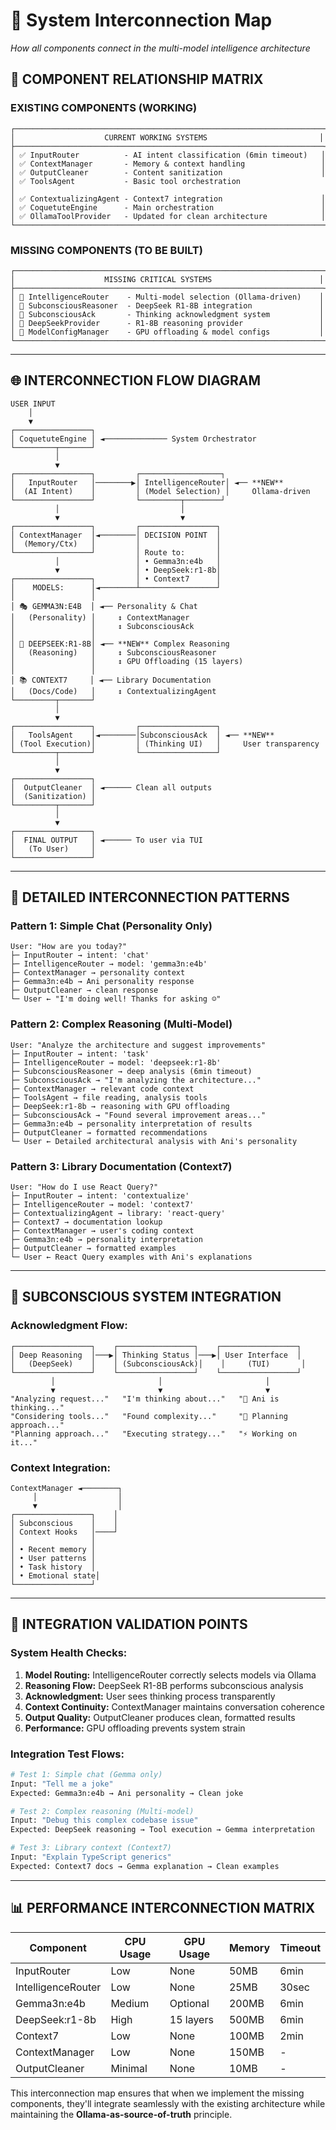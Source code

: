 # 🔗 System Interconnection Map
*How all components connect in the multi-model intelligence architecture*

## 🧭 **COMPONENT RELATIONSHIP MATRIX**

### **EXISTING COMPONENTS (WORKING)**
```
┌─────────────────────────────────────────────────────────────────────┐
│                    CURRENT WORKING SYSTEMS                         │
├─────────────────────────────────────────────────────────────────────┤
│ ✅ InputRouter          - AI intent classification (6min timeout)   │
│ ✅ ContextManager       - Memory & context handling                 │  
│ ✅ OutputCleaner        - Content sanitization                      │
│ ✅ ToolsAgent           - Basic tool orchestration                   │
│ ✅ ContextualizingAgent - Context7 integration                      │
│ ✅ CoquetuteEngine      - Main orchestration                        │
│ ✅ OllamaToolProvider   - Updated for clean architecture            │
└─────────────────────────────────────────────────────────────────────┘
```

### **MISSING COMPONENTS (TO BE BUILT)**
```
┌─────────────────────────────────────────────────────────────────────┐
│                    MISSING CRITICAL SYSTEMS                        │
├─────────────────────────────────────────────────────────────────────┤
│ 🔴 IntelligenceRouter    - Multi-model selection (Ollama-driven)    │
│ 🔴 SubconsciousReasoner  - DeepSeek R1-8B integration               │
│ 🔴 SubconsciousAck       - Thinking acknowledgment system           │
│ 🔴 DeepSeekProvider      - R1-8B reasoning provider                 │
│ 🔴 ModelConfigManager    - GPU offloading & model configs           │
└─────────────────────────────────────────────────────────────────────┘
```

---

## 🌐 **INTERCONNECTION FLOW DIAGRAM**

```
USER INPUT
    │
    ▼
┌─────────────────┐
│ CoquetuteEngine │ ◄────────────── System Orchestrator
└─────────┬───────┘
          │
          ▼
┌─────────────────┐         ┌──────────────────┐
│   InputRouter   │────────▶│ IntelligenceRouter│ ◄── **NEW**
│  (AI Intent)    │         │ (Model Selection) │     Ollama-driven
└─────────────────┘         └─────────┬────────┘
          │                           │
          ▼                           ▼
┌─────────────────┐         ┌─────────────────┐
│ ContextManager  │◄────────│ DECISION POINT  │
│  (Memory/Ctx)   │         │                 │
└─────────────────┘         │ Route to:       │
          │                 │ • Gemma3n:e4b   │
          ▼                 │ • DeepSeek:r1-8b│
┌─────────────────┐         │ • Context7      │
│    MODELS:      │◄────────┴─────────────────┘
│                 │
│ 🎭 GEMMA3N:E4B  │ ◄── Personality & Chat
│   (Personality) │     ↕ ContextManager
│                 │     ↕ SubconsciousAck
│                 │
│ 🧠 DEEPSEEK:R1-8B│ ◄── **NEW** Complex Reasoning  
│   (Reasoning)   │     ↕ SubconsciousReasoner
│                 │     ↕ GPU Offloading (15 layers)
│                 │
│ 📚 CONTEXT7     │ ◄── Library Documentation
│   (Docs/Code)   │     ↕ ContextualizingAgent
└─────────┬───────┘
          │
          ▼
┌─────────────────┐         ┌─────────────────┐
│   ToolsAgent    │◄────────│SubconsciousAck  │ ◄── **NEW**
│ (Tool Execution)│         │ (Thinking UI)   │     User transparency
└─────────┬───────┘         └─────────────────┘
          │
          ▼
┌─────────────────┐
│  OutputCleaner  │ ◄────── Clean all outputs
│  (Sanitization) │
└─────────┬───────┘
          │
          ▼
┌─────────────────┐
│  FINAL OUTPUT   │ ◄────── To user via TUI
│   (To User)     │
└─────────────────┘
```

---

## 🔄 **DETAILED INTERCONNECTION PATTERNS**

### **Pattern 1: Simple Chat (Personality Only)**
```
User: "How are you today?"
├─ InputRouter → intent: 'chat'
├─ IntelligenceRouter → model: 'gemma3n:e4b'  
├─ ContextManager → personality context
├─ Gemma3n:e4b → Ani personality response
├─ OutputCleaner → clean response
└─ User ← "I'm doing well! Thanks for asking ☺️"
```

### **Pattern 2: Complex Reasoning (Multi-Model)**
```
User: "Analyze the architecture and suggest improvements"
├─ InputRouter → intent: 'task' 
├─ IntelligenceRouter → model: 'deepseek:r1-8b'
├─ SubconsciousReasoner → deep analysis (6min timeout)
├─ SubconsciousAck → "I'm analyzing the architecture..."
├─ ContextManager → relevant code context
├─ ToolsAgent → file reading, analysis tools
├─ DeepSeek:r1-8b → reasoning with GPU offloading
├─ SubconsciousAck → "Found several improvement areas..."
├─ Gemma3n:e4b → personality interpretation of results
├─ OutputCleaner → formatted recommendations
└─ User ← Detailed architectural analysis with Ani's personality
```

### **Pattern 3: Library Documentation (Context7)**
```
User: "How do I use React Query?"
├─ InputRouter → intent: 'contextualize'
├─ IntelligenceRouter → model: 'context7'
├─ ContextualizingAgent → library: 'react-query'
├─ Context7 → documentation lookup
├─ ContextManager → user's coding context
├─ Gemma3n:e4b → personality interpretation
├─ OutputCleaner → formatted examples
└─ User ← React Query examples with Ani's explanations
```

---

## 🧠 **SUBCONSCIOUS SYSTEM INTEGRATION**

### **Acknowledgment Flow:**
```
┌─────────────────┐    ┌─────────────────┐    ┌─────────────────┐
│ Deep Reasoning  │───▶│ Thinking Status │───▶│ User Interface  │
│   (DeepSeek)    │    │ (SubconsciousAck)│    │     (TUI)       │
└─────────────────┘    └─────────────────┘    └─────────────────┘
         │                       │                       │
         ▼                       ▼                       ▼
"Analyzing request..."   "I'm thinking about..."   "💭 Ani is thinking..."
"Considering tools..."   "Found complexity..."     "🔧 Planning approach..."
"Planning approach..."   "Executing strategy..."   "⚡ Working on it..."
```

### **Context Integration:**
```
ContextManager ◄────────┐
     │                  │
     ▼                  │
┌─────────────────┐    │
│ Subconscious    │    │
│ Context Hooks   │────┘
│                 │
│ • Recent memory │
│ • User patterns │  
│ • Task history  │
│ • Emotional state│
└─────────────────┘
```

---

## 🎯 **INTEGRATION VALIDATION POINTS**

### **System Health Checks:**
1. **Model Routing:** IntelligenceRouter correctly selects models via Ollama
2. **Reasoning Flow:** DeepSeek R1-8B performs subconscious analysis
3. **Acknowledgment:** User sees thinking process transparently
4. **Context Continuity:** ContextManager maintains conversation coherence
5. **Output Quality:** OutputCleaner produces clean, formatted results
6. **Performance:** GPU offloading prevents system strain

### **Integration Test Flows:**
```bash
# Test 1: Simple chat (Gemma only)
Input: "Tell me a joke"
Expected: Gemma3n:e4b → Ani personality → Clean joke

# Test 2: Complex reasoning (Multi-model)  
Input: "Debug this complex codebase issue"
Expected: DeepSeek reasoning → Tool execution → Gemma interpretation

# Test 3: Library context (Context7)
Input: "Explain TypeScript generics"
Expected: Context7 docs → Gemma explanation → Clean examples
```

---

## 📊 **PERFORMANCE INTERCONNECTION MATRIX**

| Component | CPU Usage | GPU Usage | Memory | Timeout |
|-----------|-----------|-----------|--------|---------|
| InputRouter | Low | None | 50MB | 6min |
| IntelligenceRouter | Low | None | 25MB | 30sec |
| Gemma3n:e4b | Medium | Optional | 200MB | 6min |
| DeepSeek:r1-8b | High | 15 layers | 500MB | 6min |
| Context7 | Low | None | 100MB | 2min |
| ContextManager | Low | None | 150MB | - |
| OutputCleaner | Minimal | None | 10MB | - |

This interconnection map ensures that when we implement the missing components, they'll integrate seamlessly with the existing architecture while maintaining the **Ollama-as-source-of-truth** principle.